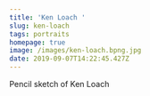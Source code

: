 ```yaml
---
title: 'Ken Loach '
slug: ken-loach
tags: portraits
homepage: true
image: /images/ken-loach.bpng.jpg
date: 2019-09-07T14:22:45.427Z
---
```

Pencil sketch of Ken Loach
